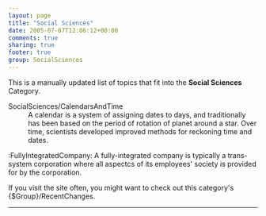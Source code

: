 ```yaml
---
layout: page
title: "Social Sciences"
date: 2005-07-07T12:06:12+00:00
comments: true
sharing: true
footer: true
group: SocialSciences
---
```


This is a manually updated list of topics that fit into the **Social Sciences** Category.


<dl><dt>SocialSciences/CalendarsAndTime</dt><dd> A calendar is a system of assigning dates to days, and traditionally has been based on the period of rotation of planet around a star. Over time, scientists developed improved methods for reckoning time and dates.</dd>
</dl>

:FullyIntegratedCompany: A fully-integrated company is typically a trans-system corporation where all aspectcs of its employees' society is provided for by the corporation.

If you visit the site often, you might want to check out this category's {$Group}/RecentChanges.

----
